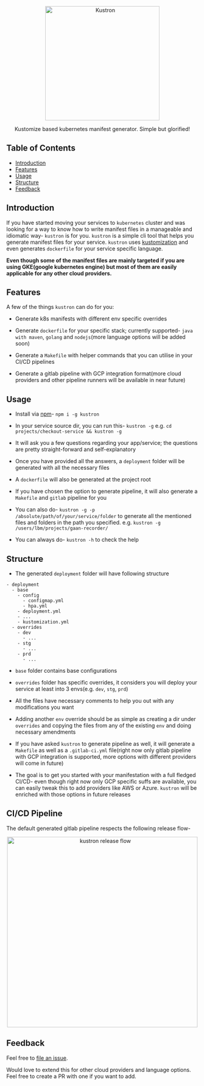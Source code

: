 <p align="center">
  <a href="https://github.com/dibosh/kustron">
    <img alt="Kustron" title="Kustron" src="https://i.imgur.com/Nndv5Vv.png" width="300">
  </a>
</p>

<p align="center">
  Kustomize based kubernetes manifest generator. Simple but glorified!
</p>

## Table of Contents

- [Introduction](#introduction)
- [Features](#features)
- [Usage](#usage)
- [Structure](#structure)
- [Feedback](#feedback)

## Introduction

If you have started moving your services to `kubernetes` cluster and was looking for a way to know how to write manifest files in a manageable and idiomatic way- `kustron` is for you. `kustron` is a simple cli tool that helps you generate manifest files for your service. `kustron` uses [kustomization](https://kubernetes.io/docs/tasks/manage-kubernetes-objects/kustomization/) and even generates `dockerfile` for your service specific language.

**Even though some of the manifest files are mainly targeted if you are using GKE(google kubernetes engine) but most of them are easily applicable for any other cloud providers.**

## Features

A few of the things `kustron` can do for you:

* Generate k8s manifests with different env specific overrides

* Generate `dockerfile` for your specific stack; currently supported- `java with maven`, `golang` and `nodejs`(more language options will be added soon)

* Generate a `Makefile` with helper commands that you can utilise in your CI/CD pipelines

* Generate a gitlab pipeline with GCP integration format(more cloud providers and other pipeline runners will be available in near future)

## Usage

- Install via [npm](https://www.npmjs.com/)- `npm i -g kustron`

- In your service source dir, you can run this- `kustron -g` e.g. `cd projects/checkout-service && kustron -g`

- It will ask you a few questions regarding your app/service; the questions are pretty straight-forward and self-explanatory

- Once you have provided all the answers, a `deployment` folder will be generated with all the necessary files

- A `dockerfile` will also be generated at the project root

- If you have chosen the option to generate pipeline, it will also generate a `Makefile` and `gitlab` pipeline for you

- You can also do- `kustron -g -p /absolute/path/of/your/service/folder` to generate all the mentioned files and folders in the path you specified. e.g. `kustron -g /users/lbm/projects/gaan-recorder/`

- You can always do- `kustron -h` to check the help

## Structure

- The generated `deployment` folder will have following structure

```
- deployment
  - base
    - config
      - configmap.yml
      - hpa.yml
    - deployment.yml
    - ...
    - kustomization.yml
  - overrides
    - dev
      - ...
    - stg
      - ...
    - prd
      - ...
```

- `base` folder contains base configurations

- `overrides` folder has specific overrides, it considers you will deploy your service at least into 3 envs(e.g. `dev`, `stg`, `prd`)

- All the files have necessary comments to help you out with any modifications you want

- Adding another `env` override should be as simple as creating a dir under `overrides` and copying the files from any of the existing `env` and doing necessary amendments

- If you have asked `kustron` to generate pipeline as well, it will generate a `Makefile` as well as a `.gitlab-ci.yml` file(right now only gitlab pipeline with GCP integration is supported, more options with different providers will come in future)

- The goal is to get you started with your manifestation with a full fledged CI/CD- even though right now only GCP specific suffs are available, you can easily tweak this to add providers like AWS or Azure. `kustron` will be enriched with those options in future releases

## CI/CD Pipeline

The default generated gitlab pipeline respects the following release flow-

<p align="center">
  <img alt="kustron release flow" title="kustron release flow"
  src="https://i.imgur.com/gsKDi0a.jpg" width="500">
</p>

## Feedback

Feel free to [file an issue](https://github.com/dibosh/kustron/issues/new).

Would love to extend this for other cloud providers and language options. Feel free to create a PR with one if you want to add. 



